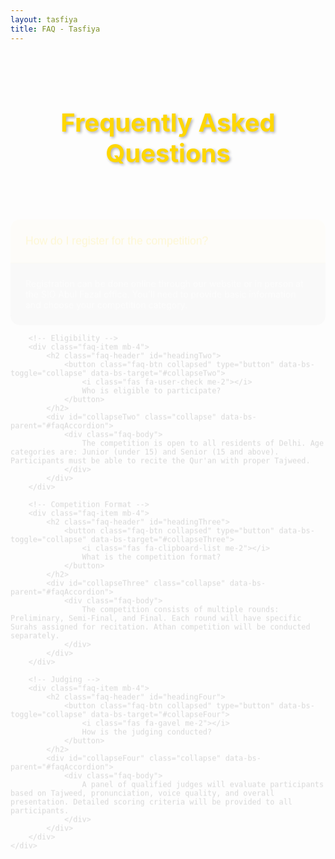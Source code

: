 ```yaml
---
layout: tasfiya
title: FAQ - Tasfiya
---
```


<div class="islamic-decoration">
    <h1>Frequently Asked Questions</h1>
</div>

<div class="faq-content">
    <div class="accordion" id="faqAccordion">
        <!-- Registration -->
        <div class="faq-item mb-4">
            <h2 class="faq-header" id="headingOne">
                <button class="faq-btn" type="button" data-bs-toggle="collapse" data-bs-target="#collapseOne">
                    <i class="fas fa-question-circle me-2"></i>
                    How do I register for the competition?
                </button>
            </h2>
            <div id="collapseOne" class="collapse show" data-bs-parent="#faqAccordion">
                <div class="faq-body">
                    Registration can be done online through our website or in person at the SIO Abul Fazal office. You'll need to provide basic information and choose your competition category.
                </div>
            </div>
        </div>

        <!-- Eligibility -->
        <div class="faq-item mb-4">
            <h2 class="faq-header" id="headingTwo">
                <button class="faq-btn collapsed" type="button" data-bs-toggle="collapse" data-bs-target="#collapseTwo">
                    <i class="fas fa-user-check me-2"></i>
                    Who is eligible to participate?
                </button>
            </h2>
            <div id="collapseTwo" class="collapse" data-bs-parent="#faqAccordion">
                <div class="faq-body">
                    The competition is open to all residents of Delhi. Age categories are: Junior (under 15) and Senior (15 and above). Participants must be able to recite the Qur'an with proper Tajweed.
                </div>
            </div>
        </div>

        <!-- Competition Format -->
        <div class="faq-item mb-4">
            <h2 class="faq-header" id="headingThree">
                <button class="faq-btn collapsed" type="button" data-bs-toggle="collapse" data-bs-target="#collapseThree">
                    <i class="fas fa-clipboard-list me-2"></i>
                    What is the competition format?
                </button>
            </h2>
            <div id="collapseThree" class="collapse" data-bs-parent="#faqAccordion">
                <div class="faq-body">
                    The competition consists of multiple rounds: Preliminary, Semi-Final, and Final. Each round will have specific Surahs assigned for recitation. Athan competition will be conducted separately.
                </div>
            </div>
        </div>

        <!-- Judging -->
        <div class="faq-item mb-4">
            <h2 class="faq-header" id="headingFour">
                <button class="faq-btn collapsed" type="button" data-bs-toggle="collapse" data-bs-target="#collapseFour">
                    <i class="fas fa-gavel me-2"></i>
                    How is the judging conducted?
                </button>
            </h2>
            <div id="collapseFour" class="collapse" data-bs-parent="#faqAccordion">
                <div class="faq-body">
                    A panel of qualified judges will evaluate participants based on Tajweed, pronunciation, voice quality, and overall presentation. Detailed scoring criteria will be provided to all participants.
                </div>
            </div>
        </div>
    </div>
</div>

<style>
.faq-item {
    background: rgba(255, 255, 255, 0.03);
    border-radius: 15px;
    overflow: hidden;
    backdrop-filter: blur(10px);
    transform: translateY(0);
    transition: transform 0.3s ease, background 0.3s ease;
}

.faq-item:hover {
    transform: translateY(-2px);
}

.faq-header {
    margin: 0;
}

.faq-btn {
    width: 100%;
    padding: 1.5rem;
    text-align: left;
    background: none;
    border: none;
    color: #ffd700;
    font-size: 1.1rem;
    font-weight: 500;
    display: flex;
    align-items: center;
    transition: all 0.3s ease;
}

.faq-btn:hover {
    background: rgba(255, 215, 0, 0.1);
    text-shadow: 0 0 8px rgba(255, 215, 0, 0.5);
}

.faq-btn:not(.collapsed) {
    background: rgba(255, 215, 0, 0.1);
}

.faq-btn i {
    font-size: 1.2rem;
    color: #ffd700;
    transition: transform 0.3s ease;
}

.faq-btn:not(.collapsed) i {
    transform: scale(1.1);
}

.faq-body {
    padding: 1.5rem;
    color: rgba(255, 255, 255, 0.9);
    border-top: 1px solid rgba(255, 215, 0, 0.1);
    background: rgba(0, 0, 0, 0.1);
    max-height: 0;
    overflow: hidden;
    transition: max-height 0.5s ease, padding 0.3s ease;
}

.collapse.show .faq-body {
    max-height: 500px;
    padding: 1.5rem;
}

@media (max-width: 768px) {
    .faq-btn {
        padding: 1rem;
        font-size: 1rem;
    }
    
    .faq-body {
        padding: 1rem;
    }
}

@keyframes fadeIn {
    from { opacity: 0; transform: translateY(-10px); }
    to { opacity: 1; transform: translateY(0); }
}

.faq-content {
    animation: fadeIn 0.5s ease-out;
}

// Add focus styles for accessibility
.faq-btn:focus {
    outline: none;
    box-shadow: 0 0 0 2px rgba(255, 215, 0, 0.5);
}

.islamic-decoration {
    position: relative;
    text-align: center;
    padding: 2rem 0;
    margin-bottom: 2rem;
    overflow: hidden;
}

.islamic-decoration h1 {
    color: #ffd700;
    font-size: 2.5rem;
    text-shadow: 2px 2px 4px rgba(0, 0, 0, 0.3);
    position: relative;
    z-index: 1;
}

.islamic-decoration::before {
    content: '';
    position: absolute;
    top: 0;
    left: 0;
    right: 0;
    bottom: 0;
    background: url('/assets/img/islamic/bckg.png') center/contain no-repeat;
    opacity: 0.1;
    z-index: 0;
}
</style>

<script>
document.addEventListener('DOMContentLoaded', function() {
    // Remove the icon rotation animation
    const faqButtons = document.querySelectorAll('.faq-btn');
    faqButtons.forEach(button => {
        button.addEventListener('click', function() {
            // No icon rotation needed
        });
    });
});
</script> 